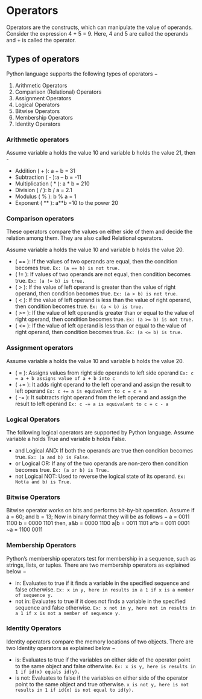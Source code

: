 # Operators
Operators are the constructs, which can manipulate the value of operands. Consider the expression 4 + 5 = 9. Here, 4 and 5 are called the operands and + is called the operator.

## Types of operators
Python language supports the following types of operators −

1. Arithmetic Operators
2. Comparison (Relational) Operators
3. Assignment Operators
4. Logical Operators
5. Bitwise Operators
6. Membership Operators
7. Identity Operators

### Arithmetic operators
Assume variable a holds the value 10 and variable b holds the value 21, then -
* Addition ( + ): a + b = 31
* Subtraction ( - ):a – b = -11
* Multiplication ( * ): a * b = 210
* Division ( / ): b / a = 2.1
* Modulus ( % ): b % a = 1
* Exponent ( ** ): a**b =10 to the power 20

### Comparison operators
These operators compare the values on either side of them and decide the relation among them. They are also called Relational operators.

Assume variable a holds the value 10 and variable b holds the value 20.
* ( == ): If the values of two operands are equal, then the condition becomes true.
`Ex: (a == b) is not true.`
* ( != ): If values of two operands are not equal, then condition becomes true.
`Ex: (a != b) is true.`
* ( > ): If the value of left operand is greater than the value of right operand, then condition becomes true.
`Ex: (a > b) is not true.`
* ( < ): If the value of left operand is less than the value of right operand, then condition becomes true.
`Ex: (a < b) is true.`
* ( >= ): If the value of left operand is greater than or equal to the value of right operand, then condition becomes true.
`Ex: (a >= b) is not true.`
* ( <= ): If the value of left operand is less than or equal to the value of right operand, then condition becomes true.
`Ex: (a <= b) is true.`

### Assignment operators
Assume variable a holds the value 10 and variable b holds the value 20.
* ( = ): Assigns values from right side operands to left side operand
`Ex: c = a + b assigns value of a + b into c`
* ( += ): It adds right operand to the left operand and assign the result to left operand
`Ex: c += a is equivalent to c = c + a`
* ( -= ): It subtracts right operand from the left operand and assign the result to left operand
`Ex: c -= a is equivalent to c = c - a`

### Logical Operators
The following logical operators are supported by Python language. Assume variable a holds True and variable b holds False.
* and Logical AND: If both the operands are true then condition becomes true.
`Ex: (a and b) is False.`
* or Logical OR: If any of the two operands are non-zero then condition becomes true.
`Ex: (a or b) is True.`
* not Logical NOT: Used to reverse the logical state of its operand.
`Ex: Not(a and b) is True.`

### Bitwise Operators
Bitwise operator works on bits and performs bit-by-bit operation. Assume if a = 60; and b = 13; Now in binary format they will be as follows −
a = 0011 1100
b = 0000 1101
then,
a&b = 0000 1100
a|b = 0011 1101
a^b = 0011 0001
~a = 1100 0011

### Membership Operators
Python’s membership operators test for membership in a sequence, such as strings, lists, or tuples. There are two membership operators as explained below −
* in: Evaluates to true if it finds a variable in the specified sequence and false otherwise.
`Ex: x in y, here in results in a 1 if x is a member of sequence y.`
* not in: Evaluates to true if it does not finds a variable in the specified sequence and false otherwise.
`Ex: x not in y, here not in results in a 1 if x is not a member of sequence y.`

###  Identity Operators
Identity operators compare the memory locations of two objects. There are two Identity operators as explained below −
* is: Evaluates to true if the variables on either side of the operator point to the same object and false otherwise.
`Ex: x is y, here is results in 1 if id(x) equals id(y).`
* is not: Evaluates to false if the variables on either side of the operator point to the same object and true otherwise.
`x is not y, here is not results in 1 if id(x) is not equal to id(y).`
